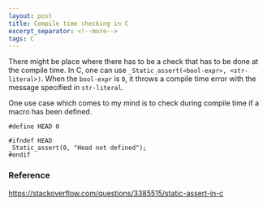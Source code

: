 ```yaml
---
layout: post
title: Compile time checking in C
excerpt_separator: <!--more-->
tags: C
---
```


There might be place where there has to be a check that has to be done at the compile time. In C, one can use `_Static_assert(<bool-expr>, <str-literal>)`. When the `bool-expr` is `0`, it throws a compile time error with the message specified in `str-literal`.

<!--more-->

One use case which comes to my mind is to check during compile time if a macro has been defined.
```
#define HEAD 0

#ifndef HEAD
_Static_assert(0, "Head not defined");
#endif
```

### Reference
https://stackoverflow.com/questions/3385515/static-assert-in-c
